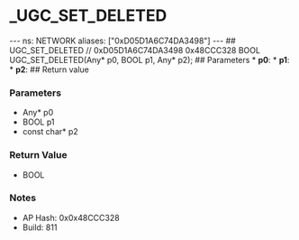 # _UGC_SET_DELETED

--- ns: NETWORK aliases: ["0xD05D1A6C74DA3498"] --- ## UGC_SET_DELETED  // 0xD05D1A6C74DA3498 0x48CCC328 BOOL UGC_SET_DELETED(Any* p0, BOOL p1, Any* p2);   ## Parameters * **p0**: * **p1**: * **p2**:  ## Return value

### Parameters
* Any* p0
* BOOL p1
* const char* p2

### Return Value
* BOOL

### Notes
* AP Hash: 0x0x48CCC328
* Build: 811

